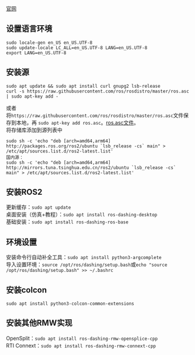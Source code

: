 [官网](https://index.ros.org/doc/ros2/)

## 设置语言环境

~~~
sudo locale-gen en_US en_US.UTF-8
sudo update-locale LC_ALL=en_US.UTF-8 LANG=en_US.UTF-8
export LANG=en_US.UTF-8
~~~  

## 安装源  

~~~
sudo apt update && sudo apt install curl gnupg2 lsb-release
curl -s https://raw.githubusercontent.com/ros/rosdistro/master/ros.asc | sudo apt-key add -
~~~  

或者  
将`https://raw.githubusercontent.com/ros/rosdistro/master/ros.asc`文件保存到本地，再 `sudo apt-key add ros.asc`。[ros.asc文件](https://github.com/zhongdian/ROS2/blob/master/ROS2_tutorials/ros.asc)。  
将存储库添加到源列表中  
~~~
sudo sh -c 'echo "deb [arch=amd64,arm64] http://packages.ros.org/ros2/ubuntu `lsb_release -cs` main" > /etc/apt/sources.list.d/ros2-latest.list'
国内源：
sudo sh -c 'echo "deb [arch=amd64,arm64] http://mirrors.tuna.tsinghua.edu.cn/ros2/ubuntu `lsb_release -cs` main" > /etc/apt/sources.list.d/ros2-latest.list'
~~~  

## 安装ROS2

更新缓存：`sudo apt update`  
桌面安装（仿真+教程）：`sudo apt install ros-dashing-desktop`  
基础安装：`sudo apt install ros-dashing-ros-base`  

## 环境设置

安装命令行自动补全工具：`sudo apt install python3-argcomplete`  
导入设置环境：`source /opt/ros/dashing/setup.bash`或`echo "source /opt/ros/dashing/setup.bash" >> ~/.bashrc`  

## 安装colcon

`sudo apt install python3-colcon-common-extensions`  

## 安装其他RMW实现

OpenSplit：`sudo apt install ros-dashing-rmw-opensplice-cpp`  
RTI Connext：`sudo apt install ros-dashing-rmw-connext-cpp`
